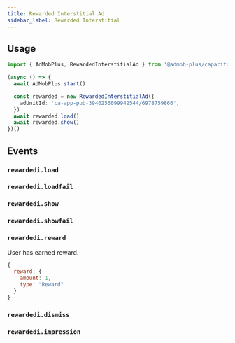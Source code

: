 ```yaml
---
title: Rewarded Interstitial Ad
sidebar_label: Rewarded Interstitial
---
```


## Usage

```ts
import { AdMobPlus, RewardedInterstitialAd } from '@admob-plus/capacitor'

(async () => {
  await AdMobPlus.start()

  const rewarded = new RewardedInterstitialAd({
    adUnitId: 'ca-app-pub-3940256099942544/6978759866',
  })
  await rewarded.load()
  await rewarded.show()
})()
```

## Events

### `rewardedi.load`

### `rewardedi.loadfail`

### `rewardedi.show`

### `rewardedi.showfail`

### `rewardedi.reward`

User has earned reward.

```js
{
  reward: {
    amount: 1,
    type: "Reward"
  }
}
```

### `rewardedi.dismiss`

### `rewardedi.impression`
